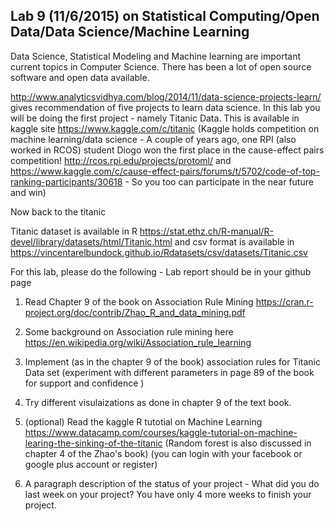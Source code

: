 ## Lab 9 (11/6/2015) on Statistical Computing/Open Data/Data Science/Machine Learning

Data Science, Statistical Modeling and Machine learning are important current topics in Computer Science. There has been a lot of open source software and open data available.

http://www.analyticsvidhya.com/blog/2014/11/data-science-projects-learn/ gives recommendation of five projects to learn data
science.  In this lab you will be doing the first project - namely Titanic Data. This is available in kaggle site
https://www.kaggle.com/c/titanic (Kaggle holds competition on machine learning/data science - A couple of years ago,
one RPI (also worked in RCOS) student Diogo won the first place in the cause-effect pairs competition! http://rcos.rpi.edu/projects/protoml/
and https://www.kaggle.com/c/cause-effect-pairs/forums/t/5702/code-of-top-ranking-participants/30618 - So you too
can participate in the near future and win)

Now back to the titanic

Titanic dataset is available in R https://stat.ethz.ch/R-manual/R-devel/library/datasets/html/Titanic.html and csv format is
available in https://vincentarelbundock.github.io/Rdatasets/csv/datasets/Titanic.csv

For this lab, please do the following - Lab report should be in your github page

1) Read Chapter 9 of the book on Association Rule Mining  https://cran.r-project.org/doc/contrib/Zhao_R_and_data_mining.pdf 

2) Some background on Association rule mining  here https://en.wikipedia.org/wiki/Association_rule_learning

3) Implement (as in the chapter 9 of the book) association rules for Titanic Data set (experiment with different parameters 
in page 89 of the book for support and confidence )

4) Try different visulaizations as done in chapter 9 of the text book.

5) (optional) Read the kaggle R tutotial on Machine Learning https://www.datacamp.com/courses/kaggle-tutorial-on-machine-learing-the-sinking-of-the-titanic  (Random forest is also discussed in chapter 4 of the Zhao's book)
(you can login with your facebook or google plus account or register)

6)  A paragraph description of the status of your project - What did you do last week on your project? You have
only 4 more weeks to finish your project.
